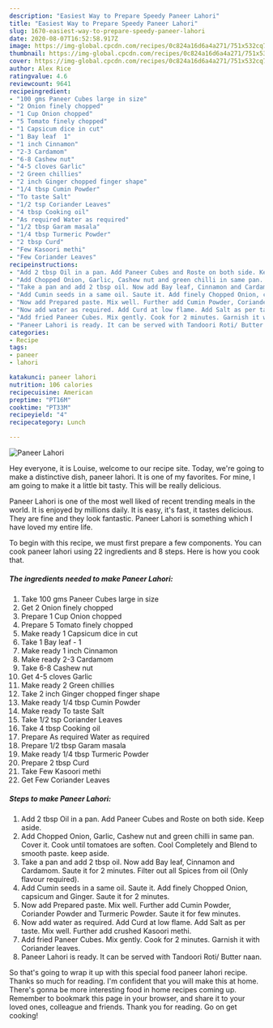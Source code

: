 ```yaml
---
description: "Easiest Way to Prepare Speedy Paneer Lahori"
title: "Easiest Way to Prepare Speedy Paneer Lahori"
slug: 1670-easiest-way-to-prepare-speedy-paneer-lahori
date: 2020-08-07T16:52:58.917Z
image: https://img-global.cpcdn.com/recipes/0c824a16d6a4a271/751x532cq70/paneer-lahori-recipe-main-photo.jpg
thumbnail: https://img-global.cpcdn.com/recipes/0c824a16d6a4a271/751x532cq70/paneer-lahori-recipe-main-photo.jpg
cover: https://img-global.cpcdn.com/recipes/0c824a16d6a4a271/751x532cq70/paneer-lahori-recipe-main-photo.jpg
author: Alex Rice
ratingvalue: 4.6
reviewcount: 9641
recipeingredient:
- "100 gms Paneer Cubes large in size"
- "2 Onion finely chopped"
- "1 Cup Onion chopped"
- "5 Tomato finely chopped"
- "1 Capsicum dice in cut"
- "1 Bay leaf  1"
- "1 inch Cinnamon"
- "2-3 Cardamom"
- "6-8 Cashew nut"
- "4-5 cloves Garlic"
- "2 Green chillies"
- "2 inch Ginger chopped finger shape"
- "1/4 tbsp Cumin Powder"
- "To taste Salt"
- "1/2 tsp Coriander Leaves"
- "4 tbsp Cooking oil"
- "As required Water as required"
- "1/2 tbsp Garam masala"
- "1/4 tbsp Turmeric Powder"
- "2 tbsp Curd"
- "Few Kasoori methi"
- "Few Coriander Leaves"
recipeinstructions:
- "Add 2 tbsp Oil in a pan. Add Paneer Cubes and Roste on both side. Keep aside."
- "Add Chopped Onion, Garlic, Cashew nut and green chilli in same pan. Cover it. Cook until tomatoes are soften. Cool Completely and Blend to smooth paste. keep aside."
- "Take a pan and add 2 tbsp oil. Now add Bay leaf, Cinnamon and Cardamom. Saute it for 2 minutes. Filter out all Spices from oil (Only flavour required)."
- "Add Cumin seeds in a same oil. Saute it. Add finely Chopped Onion, capsicum and Ginger. Saute it for 2 minutes."
- "Now add Prepared paste. Mix well. Further add Cumin Powder, Coriander Powder and Turmeric Powder. Saute it for few minutes."
- "Now add water as required. Add Curd at low flame. Add Salt as per taste. Mix well. Further add crushed Kasoori methi."
- "Add fried Paneer Cubes. Mix gently. Cook for 2 minutes. Garnish it with Coriander leaves."
- "Paneer Lahori is ready. It can be served with Tandoori Roti/ Butter naan."
categories:
- Recipe
tags:
- paneer
- lahori

katakunci: paneer lahori 
nutrition: 106 calories
recipecuisine: American
preptime: "PT16M"
cooktime: "PT33M"
recipeyield: "4"
recipecategory: Lunch

---
```



![Paneer Lahori](https://img-global.cpcdn.com/recipes/0c824a16d6a4a271/751x532cq70/paneer-lahori-recipe-main-photo.jpg)

Hey everyone, it is Louise, welcome to our recipe site. Today, we're going to make a distinctive dish, paneer lahori. It is one of my favorites. For mine, I am going to make it a little bit tasty. This will be really delicious.

Paneer Lahori is one of the most well liked of recent trending meals in the world. It is enjoyed by millions daily. It is easy, it's fast, it tastes delicious. They are fine and they look fantastic. Paneer Lahori is something which I have loved my entire life.




To begin with this recipe, we must first prepare a few components. You can cook paneer lahori using 22 ingredients and 8 steps. Here is how you cook that.

<!--inarticleads1-->

##### The ingredients needed to make Paneer Lahori:

1. Take 100 gms Paneer Cubes large in size
1. Get 2 Onion finely chopped
1. Prepare 1 Cup Onion chopped
1. Prepare 5 Tomato finely chopped
1. Make ready 1 Capsicum dice in cut
1. Take 1 Bay leaf - 1
1. Make ready 1 inch Cinnamon
1. Make ready 2-3 Cardamom
1. Take 6-8 Cashew nut
1. Get 4-5 cloves Garlic
1. Make ready 2 Green chillies
1. Take 2 inch Ginger chopped finger shape
1. Make ready 1/4 tbsp Cumin Powder
1. Make ready To taste Salt
1. Take 1/2 tsp Coriander Leaves
1. Take 4 tbsp Cooking oil
1. Prepare As required Water as required
1. Prepare 1/2 tbsp Garam masala
1. Make ready 1/4 tbsp Turmeric Powder
1. Prepare 2 tbsp Curd
1. Take Few Kasoori methi
1. Get Few Coriander Leaves




<!--inarticleads2-->

##### Steps to make Paneer Lahori:

1. Add 2 tbsp Oil in a pan. Add Paneer Cubes and Roste on both side. Keep aside.
1. Add Chopped Onion, Garlic, Cashew nut and green chilli in same pan. Cover it. Cook until tomatoes are soften. Cool Completely and Blend to smooth paste. keep aside.
1. Take a pan and add 2 tbsp oil. Now add Bay leaf, Cinnamon and Cardamom. Saute it for 2 minutes. Filter out all Spices from oil (Only flavour required).
1. Add Cumin seeds in a same oil. Saute it. Add finely Chopped Onion, capsicum and Ginger. Saute it for 2 minutes.
1. Now add Prepared paste. Mix well. Further add Cumin Powder, Coriander Powder and Turmeric Powder. Saute it for few minutes.
1. Now add water as required. Add Curd at low flame. Add Salt as per taste. Mix well. Further add crushed Kasoori methi.
1. Add fried Paneer Cubes. Mix gently. Cook for 2 minutes. Garnish it with Coriander leaves.
1. Paneer Lahori is ready. It can be served with Tandoori Roti/ Butter naan.




So that's going to wrap it up with this special food paneer lahori recipe. Thanks so much for reading. I'm confident that you will make this at home. There's gonna be more interesting food in home recipes coming up. Remember to bookmark this page in your browser, and share it to your loved ones, colleague and friends. Thank you for reading. Go on get cooking!
